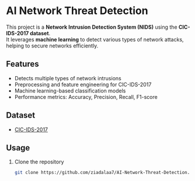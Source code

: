 # AI Network Threat Detection

This project is a **Network Intrusion Detection System (NIDS)** using the **CIC-IDS-2017 dataset**.  
It leverages **machine learning** to detect various types of network attacks, helping to secure networks efficiently.

## Features
- Detects multiple types of network intrusions
- Preprocessing and feature engineering for CIC-IDS-2017
- Machine learning-based classification models
- Performance metrics: Accuracy, Precision, Recall, F1-score

## Dataset
- [CIC-IDS-2017](https://www.unb.ca/cic/datasets/ids-2017.html)

## Usage
1. Clone the repository  
   ```bash
   git clone https://github.com/ziadalaa7/AI-Network-Threat-Detection.git

